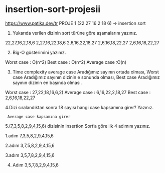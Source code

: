 # insertion-sort-projesii
https://www.patika.dev/tr
PROJE 1
(22 27 16 2 18 6) -> insertion sort

1.	Yukarıda verilen dizinin sort türüne göre aşamalarını yazınız.

22,27,16,2,18,6
2,27,16,22,18,6
2,6,16,22,18,27
2,6,16,18,22,27
2,6,16,18,22,27


2.	Big-O gösterimini yazınız.

Worst case : O(n^2)
Best case : O(n^2)
Average case :O(n)


3.	Time complexity average case Aradığımız sayının ortada olması, Worst case Aradığımız sayının dizinin e sonunda olması, Best case Aradığımız sayının dizinin en başında olması.

Worst case :     27,22,18,16,6,2)
Average case : 6,16,22,2,18,27
Best case :        2,6,16,18,22,27

4.Dizi sıralandıktan sonra 18 sayısı hangi case kapsamına girer? Yazınız.

     Average case kapsamına girer

5.(7,3,5,8,2,9,4,15,6) dizisinin insertion Sort’a göre ilk 4 adımını yazınız.

 1.adım 7,3,5,8,2,9,4,15,6 

 2.adım 3,7,5,8,2,9,4,15,6
 
 3.adım 3,5,7,8,2,9,4,15,6 
 
 4. Adım 3,5,7,8,2,9,4,15,6

